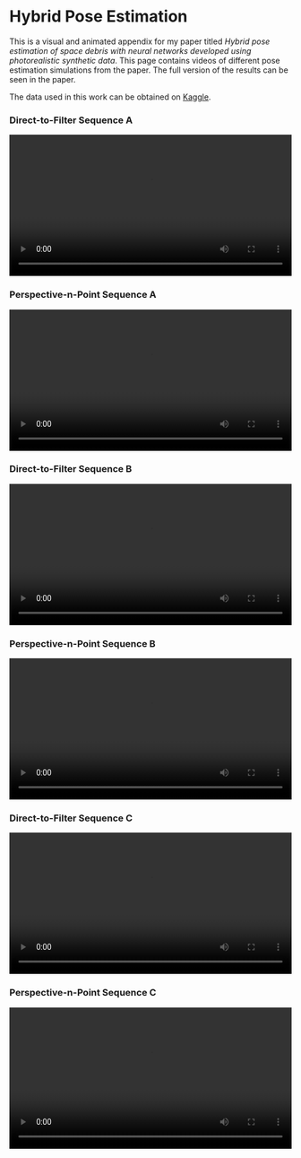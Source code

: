 # Hybrid Pose Estimation

This is a visual and animated appendix for my paper titled _Hybrid pose estimation of space debris with neural networks developed using photorealistic synthetic data_. This page contains videos of different pose estimation simulations from the paper. The full version of the results can be seen in the paper.

The data used in this work can be obtained on [Kaggle](https://www.kaggle.com/datasets/eberhardtkorf/synthetic-cubesat).

### Direct-to-Filter Sequence A

<p align="center">
  <video width="100%" height="auto" src="videos/dtf_seq1.mp4" controls="controls">
</p>

### Perspective-n-Point Sequence A

<p align="center">
  <video width="100%" height="auto" src="videos/dtf_seq1.mp4" controls="controls">
</p>

### Direct-to-Filter Sequence B

<p align="center">
  <video width="100%" height="auto" src="videos/dtf_seq1.mp4" controls="controls">
</p>

### Perspective-n-Point Sequence B

<p align="center">
  <video width="100%" height="auto" src="videos/dtf_seq1.mp4" controls="controls">
</p>

### Direct-to-Filter Sequence C

<p align="center">
  <video width="100%" height="auto" src="videos/dtf_seq1.mp4" controls="controls">
</p>

### Perspective-n-Point Sequence C

<p align="center">
  <video width="100%" height="auto" src="videos/dtf_seq1.mp4" controls="controls">
</p>